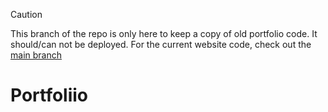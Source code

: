 > [!CAUTION]
> This branch of the repo is only here to keep a copy of old portfolio code. It should/can not be deployed. For the current website code, check out the [main branch](https://github.com/iamtimsmith/iamtimsmith-com/tree/main)

# Portfoliio
